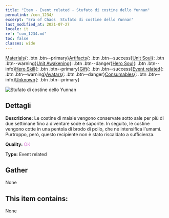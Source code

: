 ```yaml
---
title: "Item - Event related - Stufato di costine dello Yunnan"
permalink: /con_1234/
excerpt: "Era of Chaos  Stufato di costine dello Yunnan"
last_modified_at: 2021-07-27
locale: it
ref: "con_1234.md"
toc: false
classes: wide
---
```

 [Materials](/ItemsIT/){: .btn .btn--primary}[Artifacts](/ItemsIT/Artifacts/){: .btn .btn--success}[Unit Soul](/ItemsIT/UnitSoul/){: .btn .btn--warning}[Unit Awakening](/ItemsIT/UnitAwakening/){: .btn .btn--danger}[Hero Soul](/ItemsIT/HeroSoul/){: .btn .btn--info}[Hero Skill](/ItemsIT/HeroSkill/){: .btn .btn--primary}[Gift](/ItemsIT/Gift/){: .btn .btn--success}[Event related](/ItemsIT/Events/){: .btn .btn--warning}[Avatars](/ItemsIT/Avatars/){: .btn .btn--danger}[Consumables](/ItemsIT/Consumables/){: .btn .btn--info}[Unknown](/ItemsIT/Unknown/){: .btn .btn--primary}

 ![Stufato di costine dello Yunnan](/images/t/i_81531221.png)

## Dettagli
 **Descrizione:** Le costine di maiale vengono conservate sotto sale per più di due settimane fino a diventare sode e saporite. In seguito, le costine vengono cotte in una pentola di brodo di pollo, che ne intensifica l'umami. Purtroppo, però, questo recipiente non è stato riscaldato a sufficienza.

 **Quality:** <span style="color: #DA70D6">OK</span>

 **Type:** Event related

## Gather

  None

## This item contains:

  None

